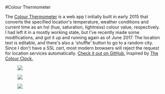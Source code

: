 #Colour Thermometer

The <a terget='_blank' href='http://www.adamthompson.ca/ColourThermometer'>Colour Thermometer</a> is a web app I initially built in early 2015 that converts the specified location's temperature, weather conditions and current time as an hsl (hue, saturation, lightness) colour value, respectively. I had left it in a mostly working state, but I've recently made some modifications, and got it up and running again as of June 2017. The location text is editable, and there's also a 'shuffle' button to go to a random city. Since I don't have a SSL cert, most modern browsers will reject the request for location services automatically. <a href='https://github.com/Adam93MT/ColourThermometer'>Check it out on GitHub.</a> Inspired by <a href='http://thecolourclock.co.uk' target='_blank'>The Colour Clock.</a>

<figure class='folio_image' id='img1'>
	<a target='_blank'>
		<img src='../includes/portfolio_images/colourtherm/CTherm_Toronto-wallpaper.png'>
	</a>
<figcaption></figcaption>
</figure>

<figure class='folio_image' id='img1'>
	<a target='_blank'>
		<img src='../includes/portfolio_images/colourtherm/CTherm_Paris-wallpaper.png'>
	</a>
<figcaption></figcaption>
</figure>

<figure class='folio_image' id='img1'>
	<a target='_blank'>
		<img src='../includes/portfolio_images/colourtherm/CTherm_Singapore-wallpaper.png'>
	</a>
<figcaption></figcaption>
</figure>